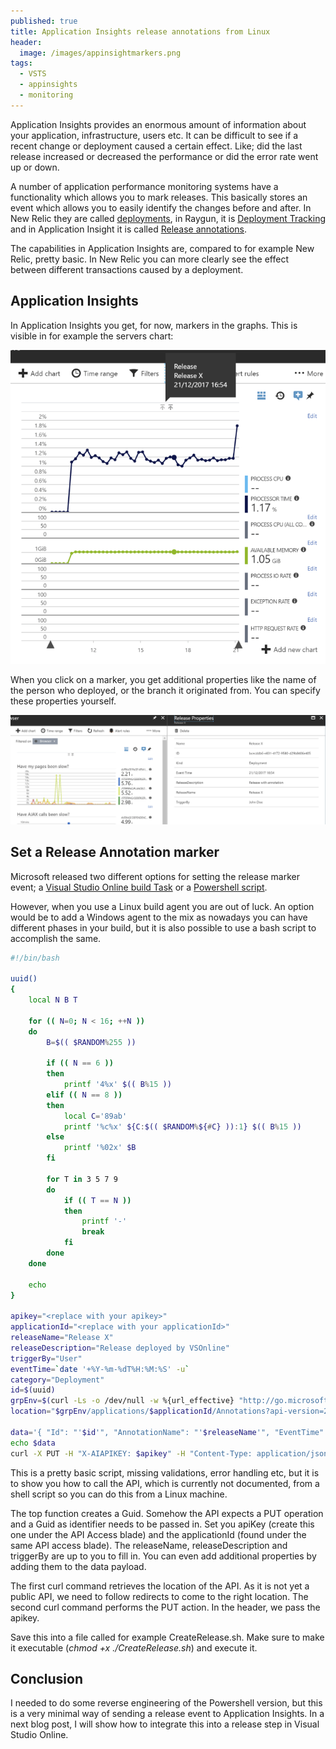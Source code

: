```yaml
---
published: true
title: Application Insights release annotations from Linux
header:
  image: /images/appinsightmarkers.png
tags:
  - VSTS
  - appinsights
  - monitoring
---
```


Application Insights provides an enormous amount of information about your application, infrastructure, users etc. It can be difficult to see if a recent change or deployment caused a certain effect. Like; did the last release increased or decreased the performance or did the error rate went up or down.

A number of application performance monitoring systems have a functionality which allows you to mark releases. This basically stores an event which allows you to easily identify the changes before and after.
In New Relic they are called [deployments](https://docs.newrelic.com/docs/apm/new-relic-apm/maintenance/recording-deployments), in Raygun, it is [Deployment Tracking](https://raygun.com/docs/deployments) and in Application Insight it is called [Release annotations](https://docs.microsoft.com/en-us/azure/application-insights/app-insights-annotations).

The capabilities in Application Insights are, compared to for example New Relic, pretty basic. In New Relic you can more clearly see the effect between different transactions caused by a deployment.

## Application Insights
In Application Insights you get, for now, markers in the graphs. This is visible in for example the servers chart:

![](/images/appinsightmarkers.png)

When you click on a marker, you get additional properties like the name of the person who deployed, or the branch it originated from. You can specify these properties yourself.

![](/images/appinsightmarkerproperties.png)

## Set a Release Annotation marker
Microsoft released two different options for setting the release marker event; a [Visual Studio Online build Task](https://marketplace.visualstudio.com/items?itemName#ms-appinsights.appinsightsreleaseannotations) or a [Powershell script](https://github.com/Microsoft/ApplicationInsights-Home/blob/master/API/CreateReleaseAnnotation.ps1).

However, when you use a Linux build agent you are out of luck. An option would be to add a Windows agent to the mix as nowadays you can have different phases in your build, but it is also possible to use a bash script to accomplish the same.

```bash
#!/bin/bash

uuid()
{
    local N B T

    for (( N=0; N < 16; ++N ))
    do
        B=$(( $RANDOM%255 ))

        if (( N == 6 ))
        then
            printf '4%x' $(( B%15 ))
        elif (( N == 8 ))
        then
            local C='89ab'
            printf '%c%x' ${C:$(( $RANDOM%${#C} )):1} $(( B%15 ))
        else
            printf '%02x' $B
        fi

        for T in 3 5 7 9
        do
            if (( T == N ))
            then
                printf '-'
                break
            fi
        done
    done

    echo
}

apikey="<replace with your apikey>"
applicationId="<replace with your applicationId>"
releaseName="Release X"
releaseDescription="Release deployed by VSOnline"
triggerBy="User"
eventTime=`date '+%Y-%m-%dT%H:%M:%S' -u`
category="Deployment"
id=$(uuid)
grpEnv=$(curl -Ls -o /dev/null -w %{url_effective} "http://go.microsoft.com/fwlink/?prd=11901&pver=1.0&sbp=Application%20Insights&plcid=0x409&clcid=0x409&ar=Annotations&sar=Create%20Annotation")
location="$grpEnv/applications/$applicationId/Annotations?api-version=2015-11"

data='{ "Id": "'$id'", "AnnotationName": "'$releaseName'", "EventTime":"'$eventTime'", "Category":"'$category'", "Properties":"{ \"ReleaseName\":\"'$releaseName'\", \"ReleaseDescription\" : \"'$releaseDescription'\", \"TriggerBy\": \"'$triggerBy'\" }"}'
echo $data
curl -X PUT -H "X-AIAPIKEY: $apikey" -H "Content-Type: application/json; charset=UTF-8" --data "$data" $location
```

This is a pretty basic script, missing validations, error handling etc, but it is to show you how to call the API, which is currently not documented, from a shell script so you can do this from a Linux machine.

The top function creates a Guid. Somehow the API expects a PUT operation and a Guid as identifier needs to be passed in. 
Set you apiKey (create this one under the API Access blade) and the applicationId (found under the same API access blade). The releaseName, releaseDescription and triggerBy are up to you to fill in. You can even add additional properties by adding them to the data payload.

The first curl command retrieves the location of the API. As it is not yet a public API, we need to follow redirects to come to the right location. The second curl command performs the PUT action. In the header, we pass the apikey.

Save this into a file called for example CreateRelease.sh. Make sure to make it executable (*chmod +x ./CreateRelease.sh*) and execute it. 

## Conclusion
I needed to do some reverse engineering of the Powershell version, but this is a very minimal way of sending a release event to Application Insights. In a next blog post, I will show how to integrate this into a release step in Visual Studio Online.
